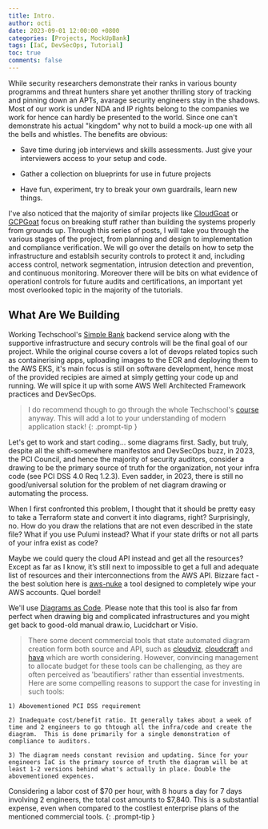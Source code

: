 ```yaml
---
title: Intro. 
author: octi
date: 2023-09-01 12:00:00 +0800
categories: [Projects, MockUpBank]
tags: [IaC, DevSecOps, Tutorial]
toc: true
comments: false
---
```


While security researchers demonstrate their ranks in various bounty programms and threat hunters share yet another thrilling story of tracking and pinning down an APTs, avarage security engineers stay in the shadows. Most of our work is under NDA and IP rights belong to the companies we work for hence can hardly be presented to the world. Since one can't demonstrate his actual "kingdom" why not to build a mock-up one with all the bells and whistles. The benefits are obvious:

- Save time during job interviews and skills assessments. Just give your interviewers access to your setup and code.

- Gather a collection on blueprints for use in future projects

- Have fun, experiment, try to break your own guardrails, learn new things.

I've also noticed that the majority of similar projects like [CloudGoat](https://github.com/RhinoSecurityLabs/cloudgoat) or [GCPGoat](https://github.com/ine-labs/GCPGoat) focus on breaking stuff rather than building the systems properly from grounds up. Through this series of posts, I will take you through the various stages of the project, from planning and design to implementation and compliance verification. We will go over the details on how to setp the infrastructure and establsih security controls to protect it and, including access control, network segmentation, intrusion detection and prevention, and continuous monitoring. Moreover there will be bits on what evidence of operationl controls for future audits and certifications, an important yet most overlooked topic in the majority of the tutorials.

## What Are We Building

Working Techschool's [Simple Bank](https://github.com/techschool/simplebank) backend service along with the supportive infrastructure and secury controls will be the final goal of our project. While the original course covers a lot of devops related topics such as containerising apps, uploading images to the ECR and deploying them to the AWS EKS, it's main focus is still on software development, hence most of the provided recipies are aimed at simply getting your code up and running. We will spice it up with some AWS Well Architected Framework practices and DevSecOps.
> I do recommend though to go through the whole Techschool's [course](https://www.youtube.com/c/TECHSCHOOLGURU) anyway. This will add a lot to your understanding of modern application stack!
{: .prompt-tip }

Let's get to work and start coding... some diagrams first. Sadly, but truly, despite all the shift-somewhere manifestos and DevSecOps buzz, in 2023, the PCI Council, and hence the majority of security auditors, consider a drawing to be the primary source of truth for the organization, not your infra code (see PCI DSS 4.0 Req 1.2.3). Even sadder, in 2023, there is still no good/universal solution for the problem of net diagram drawing or automating the process.

When I first confronted this problem, I thought that it should be pretty easy to take a Terraform state and convert it into diagrams, right? Surprisingly, no. How do you draw the relations that are not even described in the state file? What if you use Pulumi instead? What if your state drifts or not all parts of your infra exist as code?

Maybe we could query the cloud API instead and get all the resources? Except as far as I know, it’s still next to impossible to get a full and adequate list of resources and their interconnections from the AWS API.
Bizzare fact - the best solution here is  [aws-nuke](https://github.com/rebuy-de/aws-nuke) a tool designed to completely wipe your AWS accounts. Quel bordel!

We'll use [Diagrams as Code](https://diagrams.mingrammer.com/). Please note that this tool is also far from perfect when drawing big and complicated infrastructures and you might get back to good-old manual draw.io, Lucidchart or Visio.

> There some decent commercial tools that state automated diagram creation form both source and API, such as [cloudviz](https://cloudviz.io), [cloudcraft](https://www.cloudcraft.co/) and [hava](https://www.hava.io) which are worth considering. However, convincing management to allocate budget for these tools can be challenging, as they are often perceived as 'beautifiers' rather than essential investments. Here are some compelling reasons to support the case for investing in such tools:

    1) Abovementioned PCI DSS requirement

    2) Inadequate cost/benefit ratio. It generally takes about a week of time and 2 engineers to go thtough all the infra/code and create the diagram.  This is done primarily for a single demonstration of compliance to auditors.

    3) The diagram needs constant revision and updating. Since for your engineers IaC is the primary source of truth the diagram will be at least 1-2 versions behind what's actually in place. Double the abovementioned expences.
    
Considering a labor cost of $70 per hour, with 8 hours a day for 7 days involving 2 engineers, the total cost amounts to $7,840. This is a substantial expense, even when compared to the costliest enterprise plans of the mentioned commercial tools.
{: .prompt-tip }